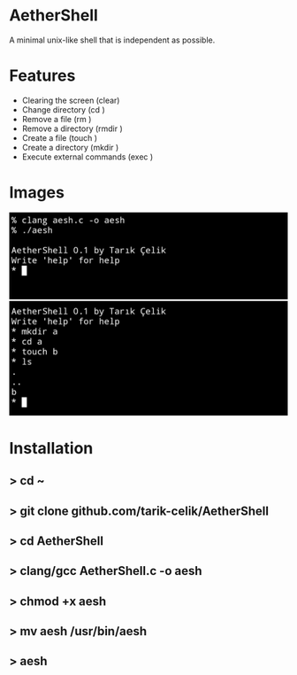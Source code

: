 # AetherShell

A minimal unix-like shell
that is independent as possible.

# Features

* Clearing the screen (clear)
* Change directory (cd <dirname>)
* Remove a file (rm <filename>)
* Remove a directory (rmdir <dirname>)
* Create a file (touch <filename>)
* Create a directory (mkdir <dirname>)
* Execute external commands (exec <name>)

# Images

![alt image](https://github.com/tarik-celik/AetherShell/blob/main/Screenshot_20231219_093735_Termux.jpg)
![alt image](https://github.com/tarik-celik/AetherShell/blob/main/Screenshot_20231219_093750_Termux.jpg)

# Installation

## > cd ~
## > git clone github.com/tarik-celik/AetherShell
## > cd AetherShell
## > clang/gcc AetherShell.c -o aesh
## > chmod +x aesh
## > mv aesh /usr/bin/aesh
## > aesh

